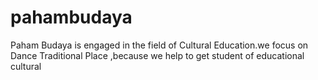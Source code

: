 # pahambudaya
Paham Budaya is engaged in the field of Cultural Education.we focus on Dance Traditional Place ,because we help to get student of educational cultural
